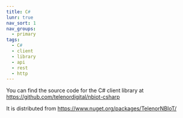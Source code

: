 ```yaml
---
title: C#
lunr: true
nav_sort: 1
nav_groups:
  - primary
tags:
  - C#
  - client
  - library
  - api
  - rest
  - http
---
```


You can find the source code for the C# client library at https://github.com/telenordigital/nbiot-csharp 

It is distributed from https://www.nuget.org/packages/TelenorNBIoT/
